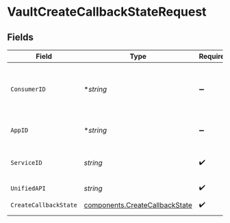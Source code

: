 # VaultCreateCallbackStateRequest


## Fields

| Field                                                                            | Type                                                                             | Required                                                                         | Description                                                                      | Example                                                                          |
| -------------------------------------------------------------------------------- | -------------------------------------------------------------------------------- | -------------------------------------------------------------------------------- | -------------------------------------------------------------------------------- | -------------------------------------------------------------------------------- |
| `ConsumerID`                                                                     | **string*                                                                        | :heavy_minus_sign:                                                               | ID of the consumer which you want to get or push data from                       | test-consumer                                                                    |
| `AppID`                                                                          | **string*                                                                        | :heavy_minus_sign:                                                               | The ID of your Unify application                                                 | dSBdXd2H6Mqwfg0atXHXYcysLJE9qyn1VwBtXHX                                          |
| `ServiceID`                                                                      | *string*                                                                         | :heavy_check_mark:                                                               | Service ID of the resource to return                                             | pipedrive                                                                        |
| `UnifiedAPI`                                                                     | *string*                                                                         | :heavy_check_mark:                                                               | Unified API                                                                      | crm                                                                              |
| `CreateCallbackState`                                                            | [components.CreateCallbackState](../../models/components/createcallbackstate.md) | :heavy_check_mark:                                                               | Callback state data                                                              |                                                                                  |